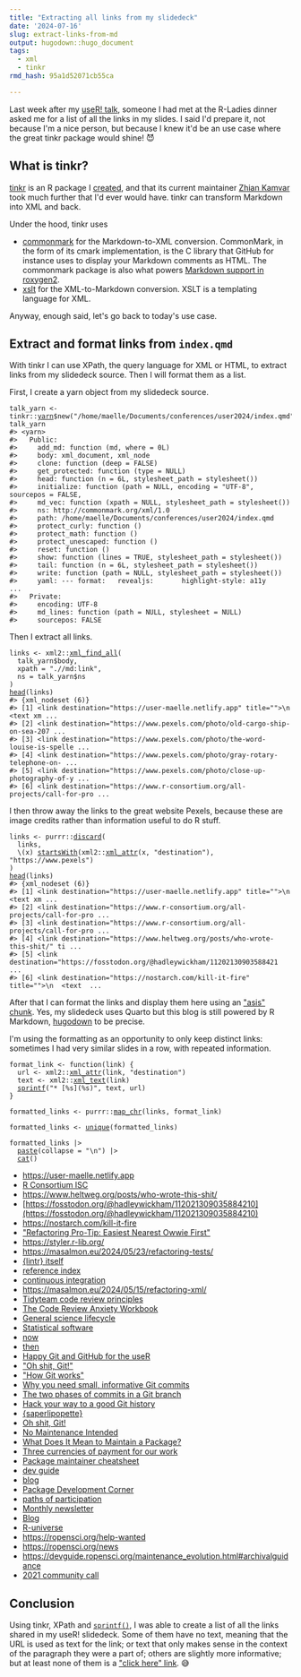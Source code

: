 ```yaml
---
title: "Extracting all links from my slidedeck"
date: '2024-07-16'
slug: extract-links-from-md
output: hugodown::hugo_document
tags:
  - xml
  - tinkr
rmd_hash: 95a1d52071cb55ca

---
```


Last week after my [useR! talk](/talks/2024-07-10-user-2024-rusty-code/), someone I had met at the R-Ladies dinner asked me for a list of all the links in my slides. I said I'd prepare it, not because I'm a nice person, but because I knew it'd be an use case where the great tinkr package would shine! :smiling_imp:

## What is tinkr?

[tinkr](https://docs.ropensci.org/tinkr/) is an R package I [created](https://ropensci.org/blog/2018/10/01/tinkr/), and that its current maintainer [Zhian Kamvar](https://zkamvar.netlify.app/) took much further that I'd ever would have. tinkr can transform Markdown into XML and back.

Under the hood, tinkr uses

-   [commonmark](http://docs.ropensci.org/commonmark/) for the Markdown-to-XML conversion. CommonMark, in the form of its cmark implementation, is the C library that GitHub for instance uses to display your Markdown comments as HTML. The commonmark package is also what powers [Markdown support in roxygen2](https://roxygen2.r-lib.org/articles/rd-formatting.html).
-   [xslt](https://docs.ropensci.org/xslt/) for the XML-to-Markdown conversion. XSLT is a templating language for XML.

Anyway, enough said, let's go back to today's use case.

## Extract and format links from `index.qmd`

With tinkr I can use XPath, the query language for XML or HTML, to extract links from my slidedeck source. Then I will format them as a list.

First, I create a yarn object from my slidedeck source.

<div class="highlight">

<pre class='chroma'><code class='language-r' data-lang='r'><span><span class='nv'>talk_yarn</span> <span class='o'>&lt;-</span> <span class='nf'>tinkr</span><span class='nf'>::</span><span class='nv'><a href='https://docs.ropensci.org/tinkr/reference/yarn.html'>yarn</a></span><span class='o'>$</span><span class='nf'>new</span><span class='o'>(</span><span class='s'>"/home/maelle/Documents/conferences/user2024/index.qmd"</span><span class='o'>)</span></span>
<span><span class='nv'>talk_yarn</span></span>
<span><span class='c'>#&gt; &lt;yarn&gt;</span></span>
<span><span class='c'>#&gt;   Public:</span></span>
<span><span class='c'>#&gt;     add_md: function (md, where = 0L) </span></span>
<span><span class='c'>#&gt;     body: xml_document, xml_node</span></span>
<span><span class='c'>#&gt;     clone: function (deep = FALSE) </span></span>
<span><span class='c'>#&gt;     get_protected: function (type = NULL) </span></span>
<span><span class='c'>#&gt;     head: function (n = 6L, stylesheet_path = stylesheet()) </span></span>
<span><span class='c'>#&gt;     initialize: function (path = NULL, encoding = "UTF-8", sourcepos = FALSE, </span></span>
<span><span class='c'>#&gt;     md_vec: function (xpath = NULL, stylesheet_path = stylesheet()) </span></span>
<span><span class='c'>#&gt;     ns: http://commonmark.org/xml/1.0</span></span>
<span><span class='c'>#&gt;     path: /home/maelle/Documents/conferences/user2024/index.qmd</span></span>
<span><span class='c'>#&gt;     protect_curly: function () </span></span>
<span><span class='c'>#&gt;     protect_math: function () </span></span>
<span><span class='c'>#&gt;     protect_unescaped: function () </span></span>
<span><span class='c'>#&gt;     reset: function () </span></span>
<span><span class='c'>#&gt;     show: function (lines = TRUE, stylesheet_path = stylesheet()) </span></span>
<span><span class='c'>#&gt;     tail: function (n = 6L, stylesheet_path = stylesheet()) </span></span>
<span><span class='c'>#&gt;     write: function (path = NULL, stylesheet_path = stylesheet()) </span></span>
<span><span class='c'>#&gt;     yaml: --- format:   revealjs:       highlight-style: a11y      ...</span></span>
<span><span class='c'>#&gt;   Private:</span></span>
<span><span class='c'>#&gt;     encoding: UTF-8</span></span>
<span><span class='c'>#&gt;     md_lines: function (path = NULL, stylesheet = NULL) </span></span>
<span><span class='c'>#&gt;     sourcepos: FALSE</span></span>
<span></span></code></pre>

</div>

Then I extract all links.

<div class="highlight">

<pre class='chroma'><code class='language-r' data-lang='r'><span><span class='nv'>links</span> <span class='o'>&lt;-</span> <span class='nf'>xml2</span><span class='nf'>::</span><span class='nf'><a href='http://xml2.r-lib.org/reference/xml_find_all.html'>xml_find_all</a></span><span class='o'>(</span></span>
<span>  <span class='nv'>talk_yarn</span><span class='o'>$</span><span class='nv'>body</span>, </span>
<span>  xpath <span class='o'>=</span> <span class='s'>".//md:link"</span>,</span>
<span>  ns <span class='o'>=</span> <span class='nv'>talk_yarn</span><span class='o'>$</span><span class='nv'>ns</span></span>
<span><span class='o'>)</span></span>
<span><span class='nf'><a href='https://rdrr.io/r/utils/head.html'>head</a></span><span class='o'>(</span><span class='nv'>links</span><span class='o'>)</span></span>
<span><span class='c'>#&gt; &#123;xml_nodeset (6)&#125;</span></span>
<span><span class='c'>#&gt; [1] &lt;link destination="https://user-maelle.netlify.app" title=""&gt;\n  &lt;text xm ...</span></span>
<span><span class='c'>#&gt; [2] &lt;link destination="https://www.pexels.com/photo/old-cargo-ship-on-sea-207 ...</span></span>
<span><span class='c'>#&gt; [3] &lt;link destination="https://www.pexels.com/photo/the-word-louise-is-spelle ...</span></span>
<span><span class='c'>#&gt; [4] &lt;link destination="https://www.pexels.com/photo/gray-rotary-telephone-on- ...</span></span>
<span><span class='c'>#&gt; [5] &lt;link destination="https://www.pexels.com/photo/close-up-photography-of-y ...</span></span>
<span><span class='c'>#&gt; [6] &lt;link destination="https://www.r-consortium.org/all-projects/call-for-pro ...</span></span>
<span></span></code></pre>

</div>

I then throw away the links to the great website Pexels, because these are image credits rather than information useful to do R stuff.

<div class="highlight">

<pre class='chroma'><code class='language-r' data-lang='r'><span><span class='nv'>links</span> <span class='o'>&lt;-</span> <span class='nf'>purrr</span><span class='nf'>::</span><span class='nf'><a href='https://purrr.tidyverse.org/reference/keep.html'>discard</a></span><span class='o'>(</span></span>
<span>  <span class='nv'>links</span>, </span>
<span>  \<span class='o'>(</span><span class='nv'>x</span><span class='o'>)</span> <span class='nf'><a href='https://rdrr.io/r/base/startsWith.html'>startsWith</a></span><span class='o'>(</span><span class='nf'>xml2</span><span class='nf'>::</span><span class='nf'><a href='http://xml2.r-lib.org/reference/xml_attr.html'>xml_attr</a></span><span class='o'>(</span><span class='nv'>x</span>, <span class='s'>"destination"</span><span class='o'>)</span>, <span class='s'>"https://www.pexels"</span><span class='o'>)</span></span>
<span><span class='o'>)</span></span>
<span><span class='nf'><a href='https://rdrr.io/r/utils/head.html'>head</a></span><span class='o'>(</span><span class='nv'>links</span><span class='o'>)</span></span>
<span><span class='c'>#&gt; &#123;xml_nodeset (6)&#125;</span></span>
<span><span class='c'>#&gt; [1] &lt;link destination="https://user-maelle.netlify.app" title=""&gt;\n  &lt;text xm ...</span></span>
<span><span class='c'>#&gt; [2] &lt;link destination="https://www.r-consortium.org/all-projects/call-for-pro ...</span></span>
<span><span class='c'>#&gt; [3] &lt;link destination="https://www.r-consortium.org/all-projects/call-for-pro ...</span></span>
<span><span class='c'>#&gt; [4] &lt;link destination="https://www.heltweg.org/posts/who-wrote-this-shit/" ti ...</span></span>
<span><span class='c'>#&gt; [5] &lt;link destination="https://fosstodon.org/@hadleywickham/11202130903588421 ...</span></span>
<span><span class='c'>#&gt; [6] &lt;link destination="https://nostarch.com/kill-it-fire" title=""&gt;\n  &lt;text  ...</span></span>
<span></span></code></pre>

</div>

After that I can format the links and display them here using an ["asis" chunk](https://bookdown.org/yihui/rmarkdown-cookbook/results-asis.html). Yes, my slidedeck uses Quarto but this blog is still powered by R Markdown, [hugodown](https://hugodown.r-lib.org/) to be precise.

I'm using the formatting as an opportunity to only keep distinct links: sometimes I had very similar slides in a row, with repeated information.

<div class='highlight'>
<pre class='chroma'><code class='language-r' data-lang='r'><span><span class='nv'>format_link</span> <span class='o'>&lt;-</span> <span class='kr'>function</span><span class='o'>(</span><span class='nv'>link</span><span class='o'>)</span> <span class='o'>&#123;</span></span>
<span>  <span class='nv'>url</span> <span class='o'>&lt;-</span> <span class='nf'>xml2</span><span class='nf'>::</span><span class='nf'><a href='http://xml2.r-lib.org/reference/xml_attr.html'>xml_attr</a></span><span class='o'>(</span><span class='nv'>link</span>, <span class='s'>"destination"</span><span class='o'>)</span></span>
<span>  <span class='nv'>text</span> <span class='o'>&lt;-</span> <span class='nf'>xml2</span><span class='nf'>::</span><span class='nf'><a href='http://xml2.r-lib.org/reference/xml_text.html'>xml_text</a></span><span class='o'>(</span><span class='nv'>link</span><span class='o'>)</span></span>
<span>  <span class='nf'><a href='https://rdrr.io/r/base/sprintf.html'>sprintf</a></span><span class='o'>(</span><span class='s'>"* [%s](%s)"</span>, <span class='nv'>text</span>, <span class='nv'>url</span><span class='o'>)</span></span>
<span><span class='o'>&#125;</span></span>
<span></span>
<span><span class='nv'>formatted_links</span> <span class='o'>&lt;-</span> <span class='nf'>purrr</span><span class='nf'>::</span><span class='nf'><a href='https://purrr.tidyverse.org/reference/map.html'>map_chr</a></span><span class='o'>(</span><span class='nv'>links</span>, <span class='nv'>format_link</span><span class='o'>)</span></span>
<span></span>
<span><span class='nv'>formatted_links</span> <span class='o'>&lt;-</span> <span class='nf'><a href='https://rdrr.io/r/base/unique.html'>unique</a></span><span class='o'>(</span><span class='nv'>formatted_links</span><span class='o'>)</span></span>
<span></span>
<span><span class='nv'>formatted_links</span> <span class='o'>|&gt;</span></span>
<span>  <span class='nf'><a href='https://rdrr.io/r/base/paste.html'>paste</a></span><span class='o'>(</span>collapse <span class='o'>=</span> <span class='s'>"\n"</span><span class='o'>)</span> <span class='o'>|&gt;</span></span>
<span>  <span class='nf'><a href='https://rdrr.io/r/base/cat.html'>cat</a></span><span class='o'>(</span><span class='o'>)</span></span>
</code></pre>

-   <https://user-maelle.netlify.app>
-   [R Consortium ISC](https://www.r-consortium.org/all-projects/call-for-proposals)
-   <https://www.heltweg.org/posts/who-wrote-this-shit/>
-   [https://fosstodon.org/@hadleywickham/112021309035884210](https://fosstodon.org/@hadleywickham/112021309035884210)
-   <https://nostarch.com/kill-it-fire>
-   ["Refactoring Pro-Tip: Easiest Nearest Owwie First"](https://www.geepawhill.org/2019/03/03/refactoring-pro-tip-easiest-nearest-owwie-first/)
-   <https://styler.r-lib.org/>
-   <https://masalmon.eu/2024/05/23/refactoring-tests/>
-   [{lintr} itself](https://lintr.r-lib.org/)
-   [reference index](https://lintr.r-lib.org/reference/index.html)
-   [continuous integration](https://github.com/r-lib/actions/tree/v2-branch/examples)
-   <https://masalmon.eu/2024/05/15/refactoring-xml/>
-   [Tidyteam code review principles](https://code-review.tidyverse.org/)
-   [The Code Review Anxiety Workbook](https://developer-success-lab.gitbook.io/code-review-anxiety-workbook-1)
-   [General science lifecycle](https://ropensci.org/software-review/)
-   [Statistical software](https://ropensci.org/stat-software-review/)
-   [now](https://github.com/rstats-wtf/wtf-version-control-slides)
-   [then](https://github.com/rstudio-conf-2022/wtf-rstats/tree/main/materials)
-   [Happy Git and GitHub for the useR](https://happygitwithr.com/)
-   ["Oh shit, Git!"](https://wizardzines.com/zines/oh-shit-git/)
-   ["How Git works"](https://wizardzines.com/zines/git/)
-   [Why you need small, informative Git commits](https://masalmon.eu/2024/06/03/small-commits/)
-   [The two phases of commits in a Git branch](https://masalmon.eu/2023/12/07/two-phases-git-branches/)
-   [Hack your way to a good Git history](https://masalmon.eu/2024/06/11/rewrite-git-history/)
-   [{saperlipopette}](https://maelle.github.io/saperlipopette/)
-   [Oh shit, Git!](https://ohshitgit.com/)
-   [No Maintenance Intended](http://unmaintained.tech/)
-   [What Does It Mean to Maintain a Package?](https://ropensci.org/blog/2023/02/07/what-does-it-mean-to-maintain-a-package/)
-   [Three currencies of payment for our work](https://yabellini.netlify.app/blog/2023-10-13-three-payments/)
-   [Package maintainer cheatsheet](https://devguide.ropensci.org/maintenance_cheatsheet.html)
-   [dev guide](https://devguide.ropensci.org/)
-   [blog](https://ropensci.org/blog)
-   [Package Development Corner](https://ropensci.org/news)
-   [paths of participation](https://contributing.ropensci.org/)
-   [Monthly newsletter](https://ropensci.org/news)
-   [Blog](https://ropensci.org/blog)
-   [R-universe](https://docs.r-universe.dev/)
-   <https://ropensci.org/help-wanted>
-   <https://ropensci.org/news>
-   <https://devguide.ropensci.org/maintenance_evolution.html#archivalguidance>
-   [2021 community call](https://ropensci.org/commcalls/apr2021-pkg-community/)
    </div>

## Conclusion

Using tinkr, XPath and [`sprintf()`](/2023/09/29/three-functions/), I was able to create a list of all the links shared in my useR! slidedeck. Some of them have no text, meaning that the URL is used as text for the link; or text that only makes sense in the context of the paragraph they were a part of; others are slightly more informative; but at least none of them is a ["click here" link](https://dap.berkeley.edu/learn/concepts/links). :sweat_smile:

